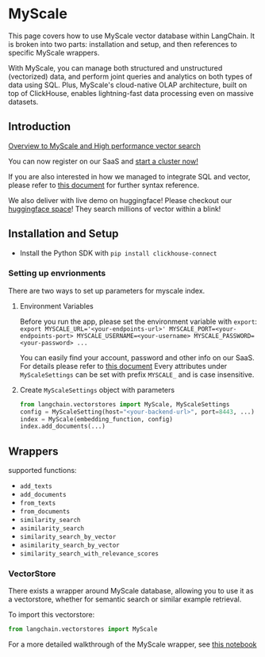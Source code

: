 # MyScale

This page covers how to use MyScale vector database within LangChain.
It is broken into two parts: installation and setup, and then references to specific MyScale wrappers.

With MyScale, you can manage both structured and unstructured (vectorized) data, and perform joint queries and analytics on both types of data using SQL. Plus, MyScale's cloud-native OLAP architecture, built on top of ClickHouse, enables lightning-fast data processing even on massive datasets.

## Introduction

[Overview to MyScale and High performance vector search](https://docs.myscale.com/en/overview/)

You can now register on our SaaS and [start a cluster now!](https://docs.myscale.com/en/quickstart/)

If you are also interested in how we managed to integrate SQL and vector, please refer to [this document](https://docs.myscale.com/en/vector-reference/) for further syntax reference.

We also deliver with live demo on huggingface! Please checkout our [huggingface space](https://huggingface.co/myscale)! They search millions of vector within a blink!

## Installation and Setup
- Install the Python SDK with `pip install clickhouse-connect`

### Setting up envrionments

There are two ways to set up parameters for myscale index.

1. Environment Variables

    Before you run the app, please set the environment variable with `export`:
    `export MYSCALE_URL='<your-endpoints-url>' MYSCALE_PORT=<your-endpoints-port> MYSCALE_USERNAME=<your-username> MYSCALE_PASSWORD=<your-password> ...`

    You can easily find your account, password and other info on our SaaS. For details please refer to [this document](https://docs.myscale.com/en/cluster-management/)
    Every attributes under `MyScaleSettings` can be set with prefix `MYSCALE_` and is case insensitive.

2. Create `MyScaleSettings` object with parameters


    ```python
    from langchain.vectorstores import MyScale, MyScaleSettings
    config = MyScaleSetting(host="<your-backend-url>", port=8443, ...)
    index = MyScale(embedding_function, config)
    index.add_documents(...)
    ```
  
## Wrappers
supported functions:
- `add_texts`
- `add_documents`
- `from_texts`
- `from_documents`
- `similarity_search`
- `asimilarity_search`
- `similarity_search_by_vector`
- `asimilarity_search_by_vector`
- `similarity_search_with_relevance_scores`

### VectorStore

There exists a wrapper around MyScale database, allowing you to use it as a vectorstore,
whether for semantic search or similar example retrieval.

To import this vectorstore:
```python
from langchain.vectorstores import MyScale
```

For a more detailed walkthrough of the MyScale wrapper, see [this notebook](../modules/indexes/vectorstores/examples/myscale.ipynb)

